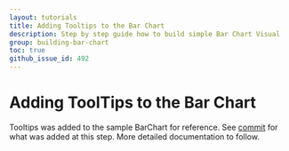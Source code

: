 ```yaml
---
layout: tutorials
title: Adding Tooltips to the Bar Chart
description: Step by step guide how to build simple Bar Chart Visual
group: building-bar-chart
toc: true
github_issue_id: 492
---
```


# Adding ToolTips to the Bar Chart
Tooltips was added to the sample BarChart for reference.
See [commit](https://github.com/Microsoft/PowerBI-visuals-sampleBarChart/commit/981b021612d7b333adffe9f723ab27783c76fb14) for what was added at this step.
More detailed documentation to follow.
